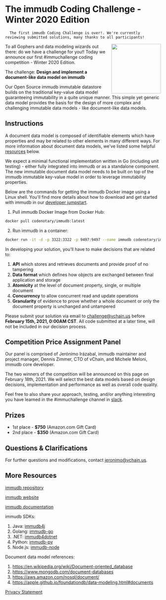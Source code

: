 # The immudb Coding Challenge - Winter 2020 Edition

```
  The first immudb Coding Challenge is over!. We're currently reviewing submitted solutions, many thanks to all participants!
```

<img align="right" src="https://codenotary.io/images/immudb/mascot.png" width="160px" />To all Gophers and data modeling wizards out there: do we have a challenge for you!!
Today we announce our first #immuchallenge coding competition - Winter 2020 Edition. 

The challenge: **Design and implement a document-like data model on immudb** 

Our Open Source immudb immutable datastore builds on the traditional key-value data model guaranteeing immutability  in a quite unique manner. This simple yet generic data model provides the basis for the design of more complex and challenging immutable data models - like document-like data models.

## Instructions

A document data model is composed of identifiable elements which have properties and may be related to other elements in many different ways. For more information about document data models, we've listed some helpful [resources](#More-Resources) below.

We expect a minimal functional implementation written in Go (including unit testing) - either fully integrated into immudb or as a standalone component. The new immutable document data model needs to be built on top of the immudb immutable key-value model in order to leverage immutability properties. 

Below are the commands for getting the immudb Docker image using a Linux shell. You'll find more details about how to download and get started with immudb in our [developer jumpstart](https://docs.immudb.io/0.9.0/jumpstart.html).

1. Pull immudb Docker Image from Docker Hub:

```sh
docker pull codenotary/immudb:latest
```

2. Run immudb in a container:

```sh
docker run -it -d -p 3322:3322 -p 9497:9497 --name immudb codenotary/immudb:latest
```

In developing your solution, you'll have to make decisions that are related to:

1. **API** which stores and retrieves documents and provide proof of no tampering 
2. **Data format** which defines how objects are exchanged between final application and storage 
3. **Atomicity** at the level of document property, single, or multiple document 
4. **Concurrency** to allow concurrent read and update operations 
5. **Granularity** of evidence to prove whether a whole document or only the document property is unchanged and untampered

Please submit your solution via email to challenge@vchain.us before **February 15th, 2021, 0:00AM CST**. All code submitted at a later time, will not be included in our decision process.

## Competition Price Assignment Panel 

Our panel is comprised of Jerónimo Irázabal, immudb maintainer and project manager, Dennis Zimmer, CTO of vChain, and Michele Meloni, immudb core developer.

The two winners of the competition will be announced on this page on February 18th, 2021. We will select the best data models based on design decisions, implementation and performance as well as overall code quality. 

Feel free to also share your approach, testing, and/or anything interesting you have learned in the #immuchallenge channel in [slack](https://open-immutability.slack.com). 

## Prizes

- 1st place - **$750** (Amazon.com Gift Card)
- 2nd place - **$350** (Amazon.com Gift Card)

## Questions & Clarifications

For further questions and modifications, contact jeronimo@vchain.us. 

## More Resources

[immudb repository](https://github.com/codenotary/immudb)

[immudb website](https://codenotary.io/technologies/immudb/)

[immudb documentation](https://docs.immudb.io/)

immudb SDKs:

1. Java: [immudb4j](https://github.com/codenotary/immudb4j)
2. Golang: [immudb-go](https://docs.immudb.io/0.9.0/sdks-api.html)
3. .NET: [immudb4dotnet](https://github.com/codenotary/immudb4dotnet)
4. Python: [immudb-py](https://github.com/codenotary/immudb-py)
5. Node.js: [immudb-node](https://github.com/codenotary/immudb-node)

Document data model references:

1. https://en.wikipedia.org/wiki/Document-oriented_database
2. https://www.mongodb.com/document-databases
3. https://aws.amazon.com/nosql/document/
4. https://apple.github.io/foundationdb/data-modeling.html#documents

[Privacy Statement](https://codenotary.io/privacy-statement)
